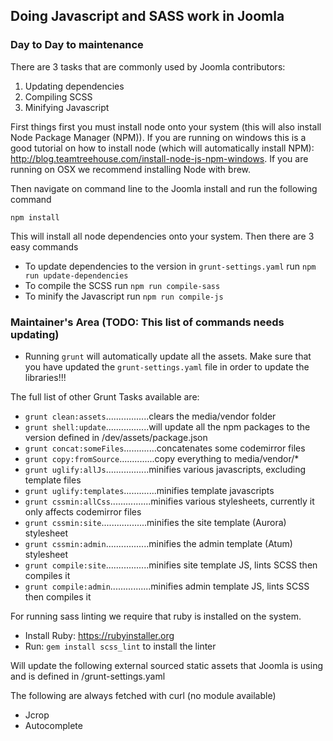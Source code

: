 ## Doing Javascript and SASS work in Joomla
### Day to Day to maintenance
There are 3 tasks that are commonly used by Joomla contributors:

1. Updating dependencies
2. Compiling SCSS
3. Minifying Javascript

First things first you must install node onto your system (this will also install Node Package Manager (NPM)). If you
are running on windows this is a good tutorial on how to install node (which will automatically install NPM):
http://blog.teamtreehouse.com/install-node-js-npm-windows. If you are running on OSX we recommend installing Node with
brew.

Then navigate on command line to the Joomla install and run the following command

`npm install`

This will install all node dependencies onto your system. Then there are 3 easy commands

* To update dependencies to the version in `grunt-settings.yaml` run `npm run update-dependencies`
* To compile the SCSS run `npm run compile-sass`
* To minify the Javascript run `npm run compile-js`


### Maintainer's Area (TODO: This list of commands needs updating)
- Running `grunt` will automatically update all the assets. Make sure that you have updated the `grunt-settings.yaml` file in
order to update the libraries!!!

The full list of other Grunt Tasks available are:

- `grunt clean:assets`.................clears the media/vendor folder
- `grunt shell:update`.................will update all the npm packages to the version defined in /dev/assets/package.json
- `grunt concat:someFiles`.............concatenates some codemirror files
- `grunt copy:fromSource`..............copy everything to media/vendor/*
- `grunt uglify:allJs`.................minifies various javascripts, excluding template files
- `grunt uglify:templates`.............minifies template javascripts
- `grunt cssmin:allCss`................minifies various stylesheets, currently it only affects codemirror files
- `grunt cssmin:site`..................minifies the site template (Aurora) stylesheet
- `grunt cssmin:admin`.................minifies the admin template (Atum) stylesheet
- `grunt compile:site`.................minifies site template JS, lints SCSS then compiles it
- `grunt compile:admin`................minifies admin template JS, lints SCSS then compiles it

For running sass linting we require that ruby is installed on the system.

- Install Ruby:  https://rubyinstaller.org
- Run: `gem install scss_lint` to install the linter

Will update the following external sourced static assets that Joomla is using and is defined in /grunt-settings.yaml


The following are always fetched with curl (no module available)

- Jcrop
- Autocomplete
